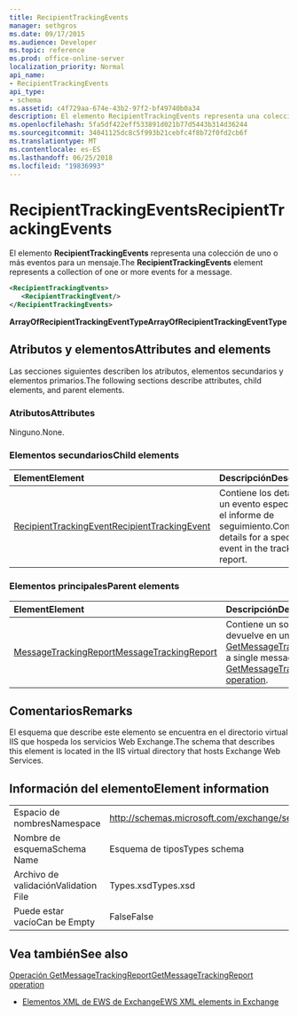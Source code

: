 ```yaml
---
title: RecipientTrackingEvents
manager: sethgros
ms.date: 09/17/2015
ms.audience: Developer
ms.topic: reference
ms.prod: office-online-server
localization_priority: Normal
api_name:
- RecipientTrackingEvents
api_type:
- schema
ms.assetid: c4f729aa-674e-43b2-97f2-bf49740b0a34
description: El elemento RecipientTrackingEvents representa una colección de uno o más eventos para un mensaje.
ms.openlocfilehash: 5fa5df422eff533891d021b77d5443b314d36244
ms.sourcegitcommit: 34041125dc8c5f993b21cebfc4f8b72f0fd2cb6f
ms.translationtype: MT
ms.contentlocale: es-ES
ms.lasthandoff: 06/25/2018
ms.locfileid: "19836993"
---
```

# <a name="recipienttrackingevents"></a><span data-ttu-id="a2099-103">RecipientTrackingEvents</span><span class="sxs-lookup"><span data-stu-id="a2099-103">RecipientTrackingEvents</span></span>

<span data-ttu-id="a2099-104">El elemento **RecipientTrackingEvents** representa una colección de uno o más eventos para un mensaje.</span><span class="sxs-lookup"><span data-stu-id="a2099-104">The **RecipientTrackingEvents** element represents a collection of one or more events for a message.</span></span> 
  
```XML
<RecipientTrackingEvents>
   <RecipientTrackingEvent/>
</RecipientTrackingEvents>
```

 <span data-ttu-id="a2099-105">**ArrayOfRecipientTrackingEventType**</span><span class="sxs-lookup"><span data-stu-id="a2099-105">**ArrayOfRecipientTrackingEventType**</span></span>
## <a name="attributes-and-elements"></a><span data-ttu-id="a2099-106">Atributos y elementos</span><span class="sxs-lookup"><span data-stu-id="a2099-106">Attributes and elements</span></span>

<span data-ttu-id="a2099-107">Las secciones siguientes describen los atributos, elementos secundarios y elementos primarios.</span><span class="sxs-lookup"><span data-stu-id="a2099-107">The following sections describe attributes, child elements, and parent elements.</span></span>
  
### <a name="attributes"></a><span data-ttu-id="a2099-108">Atributos</span><span class="sxs-lookup"><span data-stu-id="a2099-108">Attributes</span></span>

<span data-ttu-id="a2099-109">Ninguno.</span><span class="sxs-lookup"><span data-stu-id="a2099-109">None.</span></span>
  
### <a name="child-elements"></a><span data-ttu-id="a2099-110">Elementos secundarios</span><span class="sxs-lookup"><span data-stu-id="a2099-110">Child elements</span></span>

|<span data-ttu-id="a2099-111">**Element**</span><span class="sxs-lookup"><span data-stu-id="a2099-111">**Element**</span></span>|<span data-ttu-id="a2099-112">**Descripción**</span><span class="sxs-lookup"><span data-stu-id="a2099-112">**Description**</span></span>|
|:-----|:-----|
|[<span data-ttu-id="a2099-113">RecipientTrackingEvent</span><span class="sxs-lookup"><span data-stu-id="a2099-113">RecipientTrackingEvent</span></span>](recipienttrackingevent.md) <br/> |<span data-ttu-id="a2099-114">Contiene los detalles de un evento específico en el informe de seguimiento.</span><span class="sxs-lookup"><span data-stu-id="a2099-114">Contains details for a specific event in the tracking report.</span></span>  <br/> |
   
### <a name="parent-elements"></a><span data-ttu-id="a2099-115">Elementos principales</span><span class="sxs-lookup"><span data-stu-id="a2099-115">Parent elements</span></span>

|<span data-ttu-id="a2099-116">**Element**</span><span class="sxs-lookup"><span data-stu-id="a2099-116">**Element**</span></span>|<span data-ttu-id="a2099-117">**Descripción**</span><span class="sxs-lookup"><span data-stu-id="a2099-117">**Description**</span></span>|
|:-----|:-----|
|[<span data-ttu-id="a2099-118">MessageTrackingReport</span><span class="sxs-lookup"><span data-stu-id="a2099-118">MessageTrackingReport</span></span>](messagetrackingreport.md) <br/> |<span data-ttu-id="a2099-119">Contiene un solo mensaje que se devuelve en una [operación de GetMessageTrackingReport](getmessagetrackingreport-operation.md).</span><span class="sxs-lookup"><span data-stu-id="a2099-119">Contains a single message that is returned in a [GetMessageTrackingReport operation](getmessagetrackingreport-operation.md).</span></span>  <br/> |
   
## <a name="remarks"></a><span data-ttu-id="a2099-120">Comentarios</span><span class="sxs-lookup"><span data-stu-id="a2099-120">Remarks</span></span>

<span data-ttu-id="a2099-121">El esquema que describe este elemento se encuentra en el directorio virtual IIS que hospeda los servicios Web Exchange.</span><span class="sxs-lookup"><span data-stu-id="a2099-121">The schema that describes this element is located in the IIS virtual directory that hosts Exchange Web Services.</span></span>
  
## <a name="element-information"></a><span data-ttu-id="a2099-122">Información del elemento</span><span class="sxs-lookup"><span data-stu-id="a2099-122">Element information</span></span>

|||
|:-----|:-----|
|<span data-ttu-id="a2099-123">Espacio de nombres</span><span class="sxs-lookup"><span data-stu-id="a2099-123">Namespace</span></span>  <br/> |http://schemas.microsoft.com/exchange/services/2006/types  <br/> |
|<span data-ttu-id="a2099-124">Nombre de esquema</span><span class="sxs-lookup"><span data-stu-id="a2099-124">Schema Name</span></span>  <br/> |<span data-ttu-id="a2099-125">Esquema de tipos</span><span class="sxs-lookup"><span data-stu-id="a2099-125">Types schema</span></span>  <br/> |
|<span data-ttu-id="a2099-126">Archivo de validación</span><span class="sxs-lookup"><span data-stu-id="a2099-126">Validation File</span></span>  <br/> |<span data-ttu-id="a2099-127">Types.xsd</span><span class="sxs-lookup"><span data-stu-id="a2099-127">Types.xsd</span></span>  <br/> |
|<span data-ttu-id="a2099-128">Puede estar vacío</span><span class="sxs-lookup"><span data-stu-id="a2099-128">Can be Empty</span></span>  <br/> |<span data-ttu-id="a2099-129">False</span><span class="sxs-lookup"><span data-stu-id="a2099-129">False</span></span>  <br/> |
   
## <a name="see-also"></a><span data-ttu-id="a2099-130">Vea también</span><span class="sxs-lookup"><span data-stu-id="a2099-130">See also</span></span>



[<span data-ttu-id="a2099-131">Operación GetMessageTrackingReport</span><span class="sxs-lookup"><span data-stu-id="a2099-131">GetMessageTrackingReport operation</span></span>](getmessagetrackingreport-operation.md)


- [<span data-ttu-id="a2099-132">Elementos XML de EWS de Exchange</span><span class="sxs-lookup"><span data-stu-id="a2099-132">EWS XML elements in Exchange</span></span>](ews-xml-elements-in-exchange.md)

